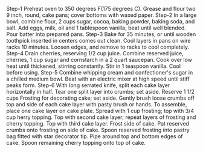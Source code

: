Step-1
Preheat oven to 350 degrees F(175 degrees C). Grease and flour two 9 inch, round, cake pans; cover bottoms with waxed paper.
Step-2
In a large bowl, combine flour, 2 cups sugar, cocoa, baking powder, baking soda, and salt. Add eggs, milk, oil and 1 tablespoon vanilla; beat until well blended. Pour batter into prepared pans.
Step-3
Bake for 35 minutes, or until wooden toothpick inserted in centers comes out clean. Cool layers in pans on wire racks 10 minutes. Loosen edges, and remove to racks to cool completely.
Step-4
Drain cherries, reserving 1/2 cup juice. Combine reserved juice, cherries, 1 cup sugar and cornstarch in a 2 quart saucepan. Cook over low heat until thickened, stirring constantly. Stir in 1 teaspoon vanilla. Cool before using.
Step-5
Combine whipping cream and confectioner's sugar in a chilled medium bowl. Beat with an electric mixer at high speed until stiff peaks form.
Step-6
With long serrated knife, split each cake layer horizontally in half. Tear one split layer into crumbs; set aside. Reserve 1 1/2 cups Frosting for decorating cake; set aside. Gently brush loose crumbs off top and side of each cake layer with pasty brush or hands. To assemble, place one cake layer on cake plate. Spread with 1 cup frosting; top with 3/4 cup herry topping. Top with second cake layer; repeat layers of frosting and cherry topping. Top with third cake layer. Frost side of cake. Pat reserved crumbs onto frosting on side of cake. Spoon reserved frosting into pastry bag fitted with star decorator tip. Pipe around top and bottom edges of cake. Spoon remaining cherry topping onto top of cake.